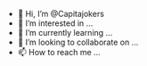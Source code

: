 - 👋 Hi, I’m @Capitajokers
- 👀 I’m interested in ...
- 🌱 I’m currently learning ...
- 💞️ I’m looking to collaborate on ...
- 📫 How to reach me ...

<!---
Capitajokers/Capitajokers is a ✨ special ✨ repository because its `README.md` (this file) appears on your GitHub profile.
You can click the Preview link to take a look at your changes.
--->
